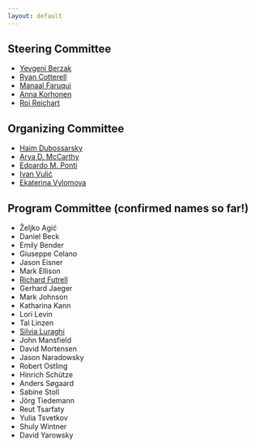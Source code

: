```yaml
---
layout: default
---
```


## Steering Committee

- [Yevgeni Berzak](http://people.csail.mit.edu/berzak/)
- [Ryan Cotterell](https://ryancotterell.github.io)
- [Manaal Faruqui](https://www.manaalfaruqui.com)
- [Anna Korhonen](https://www.cl.cam.ac.uk/~alk23/)
- [Roi Reichart](https://ie.technion.ac.il/~roiri/)

## Organizing Committee

- [Haim Dubossarsky](https://dblp.org/pers/hd/d/Dubossarsky:Haim)
- [Arya D. McCarthy](https://aryamccarthy.github.io)
- [Edoardo M. Ponti](http://people.ds.cam.ac.uk/ep490/)
- [Ivan Vulić](http://people.ds.cam.ac.uk/iv250/)
- [Ekaterina Vylomova](https://scholar.google.ru/citations?user=JlVHhVUAAAAJ&hl=en)

## Program Committee (confirmed names so far!)

- Željko Agić
- Daniel Beck
- Emily Bender
- Giuseppe Celano
- Jason Eisner
- Mark Ellison
- [Richard Futrell](http://socsci.uci.edu/~rfutrell/)
- Gerhard Jaeger
- Mark Johnson
- Katharina Kann
- Lori Levin
- Tal Linzen
- [Silvia Luraghi](http://studiumanistici.unipv.it/?pagina=docenti&id=68)
- John Mansfield
- David Mortensen
- Jason Naradowsky
- Robert Ostling
- Hinrich Schütze
- Anders Søgaard
- Sabine Stoll
- Jörg Tiedemann
- Reut Tsarfaty
- Yulia Tsvetkov
- Shuly Wintner
- David Yarowsky
